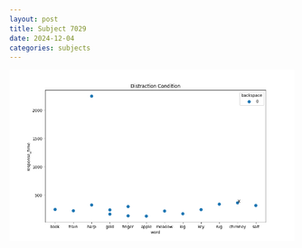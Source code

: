 ```yaml
---
layout: post
title: Subject 7029
date: 2024-12-04
categories: subjects
---
```


![](data/7029/run-19/7029_rt_acc_fuzzy_delay.png)
